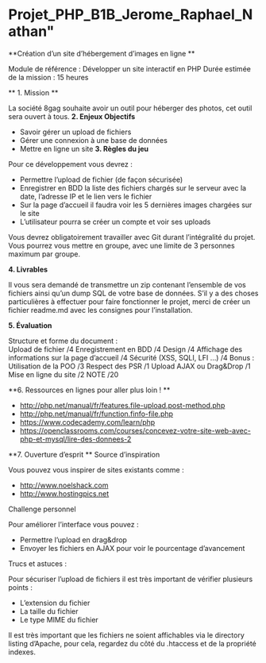 # Projet_PHP_B1B_Jerome_Raphael_Nathan"

**Création d’un site d’hébergement d’images en ligne **

Module de référence : Développer un site interactif en PHP
Durée estimée de la mission : 15 heures

** 1.	Mission **

La société 8gag souhaite avoir un outil pour héberger des photos, cet outil sera ouvert à tous.
**2.	Enjeux Objectifs**

-	Savoir gérer un upload de fichiers 
-	Gérer une connexion à une base de données 
-	Mettre en ligne un site 
**3.	Règles du jeu**

Pour ce développement vous devrez : 
-	Permettre l’upload de fichier (de façon sécurisée)
-	Enregistrer en BDD la liste des fichiers chargés sur le serveur avec la date, l’adresse IP et le lien vers le fichier 
-	Sur la page d’accueil il faudra voir les 5 dernières images chargées sur le site 
-	L’utilisateur pourra se créer un compte et voir ses uploads

Vous devrez obligatoirement travailler avec Git durant l’intégralité du projet.  Vous pourrez vous mettre en groupe, avec une limite de 3 personnes maximum par groupe.


 
**4.	Livrables**

Il vous sera demandé de transmettre un zip contenant l’ensemble de vos fichiers ainsi qu’un dump SQL de votre base de données. S’il y a des choses particulières à effectuer pour faire fonctionner le projet, merci de créer un fichier readme.md avec les consignes pour l’installation.  

**5.	Évaluation**

Structure et forme du document :	 
Upload de fichier	/4
Enregistrement en BDD	/4
Design 	/4
Affichage des informations sur la page d’accueil	/4
Sécurité (XSS, SQLI, LFI …)	/4
Bonus :	
Utilisation de la POO 	/3
Respect des PSR 	/1
Upload AJAX ou Drag&Drop 	/1
Mise en ligne du site 	/2
NOTE	/20

**6.	Ressources en lignes pour aller plus loin ! **

-	http://php.net/manual/fr/features.file-upload.post-method.php
-	http://php.net/manual/fr/function.finfo-file.php 
-	https://www.codecademy.com/learn/php
-	https://openclassrooms.com/courses/concevez-votre-site-web-avec-php-et-mysql/lire-des-donnees-2

**7.	Ouverture d’esprit **
Source d’inspiration

Vous pouvez vous inspirer de sites existants comme : 
-	http://www.noelshack.com 
-	http://www.hostingpics.net 


Challenge personnel

Pour améliorer l’interface vous pouvez : 
-	Permettre l’upload en drag&drop 
-	Envoyer les fichiers en AJAX pour voir le pourcentage d’avancement

Trucs et astuces :

Pour sécuriser l’upload de fichiers il est très important de vérifier plusieurs points : 
-	L’extension du fichier 
-	La taille du fichier 
-	Le type MIME du fichier 

Il est très important que les fichiers ne soient affichables via le directory listing d’Apache, pour cela, regardez du côté du .htaccess et de la propriété indexes.

